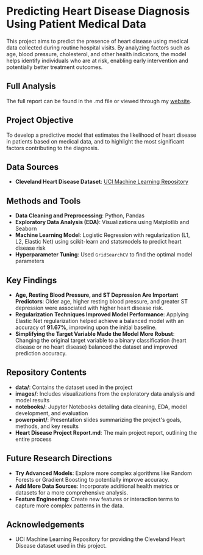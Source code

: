 # Predicting Heart Disease Diagnosis Using Patient Medical Data

This project aims to predict the presence of heart disease using medical data collected during routine hospital visits. By analyzing factors such as age, blood pressure, cholesterol, and other health indicators, the model helps identify individuals who are at risk, enabling early intervention and potentially better treatment outcomes.

## Full Analysis

The full report can be found in the .md file or viewed through my [website](https://rhardiyanto1.github.io/posts/Heart-Disease-Project-Report/).

## Project Objective

To develop a predictive model that estimates the likelihood of heart disease in patients based on medical data, and to highlight the most significant factors contributing to the diagnosis.

## Data Sources

- **Cleveland Heart Disease Dataset**: [UCI Machine Learning Repository](https://archive.ics.uci.edu/ml/datasets/Heart+Disease)

## Methods and Tools

- **Data Cleaning and Preprocessing**: Python, Pandas
- **Exploratory Data Analysis (EDA)**: Visualizations using Matplotlib and Seaborn
- **Machine Learning Model**: Logistic Regression with regularization (L1, L2, Elastic Net) using scikit-learn and statsmodels to predict heart disease risk
- **Hyperparameter Tuning**: Used `GridSearchCV` to find the optimal model parameters

## Key Findings

- **Age, Resting Blood Pressure, and ST Depression Are Important Predictors**: Older age, higher resting blood pressure, and greater ST depression were associated with higher heart disease risk.
- **Regularization Techniques Improved Model Performance**: Applying Elastic Net regularization helped achieve a balanced model with an accuracy of **91.67%**, improving upon the initial baseline.
- **Simplifying the Target Variable Made the Model More Robust**: Changing the original target variable to a binary classification (heart disease or no heart disease) balanced the dataset and improved prediction accuracy.

## Repository Contents

- **data/**: Contains the dataset used in the project
- **images/**: Includes visualizations from the exploratory data analysis and model results
- **notebooks/**: Jupyter Notebooks detailing data cleaning, EDA, model development, and evaluation
- **powerpoint/**: Presentation slides summarizing the project's goals, methods, and key results
- **Heart Disease Project Report.md**: The main project report, outlining the entire process

## Future Research Directions

- **Try Advanced Models**: Explore more complex algorithms like Random Forests or Gradient Boosting to potentially improve accuracy.
- **Add More Data Sources**: Incorporate additional health metrics or datasets for a more comprehensive analysis.
- **Feature Engineering**: Create new features or interaction terms to capture more complex patterns in the data.

## Acknowledgements

- UCI Machine Learning Repository for providing the Cleveland Heart Disease dataset used in this project.
